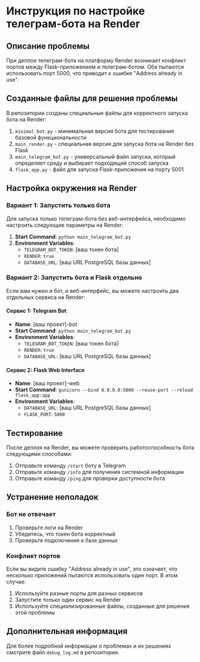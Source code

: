 # Инструкция по настройке телеграм-бота на Render

## Описание проблемы
При деплое телеграм-бота на платформу Render возникает конфликт портов между Flask-приложением и телеграм-ботом. Оба пытаются использовать порт 5000, что приводит к ошибке "Address already in use".

## Созданные файлы для решения проблемы
В репозитории созданы специальные файлы для корректного запуска бота на Render:

1. `minimal_bot.py` - минимальная версия бота для тестирования базовой функциональности
2. `main_render.py` - специальная версия для запуска бота на Render без Flask
3. `main_telegram_bot.py` - универсальный файл запуска, который определяет среду и выбирает подходящий способ запуска
4. `flask_app.py` - файл для запуска Flask-приложения на порту 5001

## Настройка окружения на Render

### Вариант 1: Запустить только бота

Для запуска только телеграм-бота без веб-интерфейса, необходимо настроить следующие параметры на Render:

1. **Start Command**: `python main_telegram_bot.py`
2. **Environment Variables**:
   - `TELEGRAM_BOT_TOKEN`: [ваш токен бота]
   - `RENDER`: `true`
   - `DATABASE_URL`: [ваш URL PostgreSQL базы данных]

### Вариант 2: Запустить бота и Flask отдельно

Если вам нужен и бот, и веб-интерфейс, вы можете настроить два отдельных сервиса на Render:

#### Сервис 1: Telegram Bot
- **Name**: [ваш проект]-bot
- **Start Command**: `python main_telegram_bot.py`
- **Environment Variables**: 
  - `TELEGRAM_BOT_TOKEN`: [ваш токен бота]
  - `RENDER`: `true`
  - `DATABASE_URL`: [ваш URL PostgreSQL базы данных]

#### Сервис 2: Flask Web Interface
- **Name**: [ваш проект]-web
- **Start Command**: `gunicorn --bind 0.0.0.0:5000 --reuse-port --reload flask_app:app`
- **Environment Variables**:
  - `DATABASE_URL`: [ваш URL PostgreSQL базы данных]
  - `FLASK_PORT`: `5000`

## Тестирование
После деплоя на Render, вы можете проверить работоспособность бота следующими способами:

1. Отправьте команду `/start` боту в Telegram
2. Отправьте команду `/info` для получения системной информации
3. Отправьте команду `/ping` для проверки доступности бота

## Устранение неполадок

### Бот не отвечает
1. Проверьте логи на Render
2. Убедитесь, что токен бота корректный
3. Проверьте подключение к базе данных

### Конфликт портов
Если вы видите ошибку "Address already in use", это означает, что несколько приложений пытаются использовать один порт. В этом случае:

1. Используйте разные порты для разных сервисов
2. Запустите только один сервис на Render
3. Используйте специализированные файлы, созданные для решения этой проблемы

## Дополнительная информация
Для более подробной информации о проблемах и их решениях смотрите файл `debug_log.md` в репозитории.